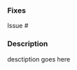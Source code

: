 ### Fixes

Issue #

### Description

desctiption goes here

<!-- I did not forget to add unit test(s) validating my fix, otherwise my Pull Request will be quickly rejected. -->